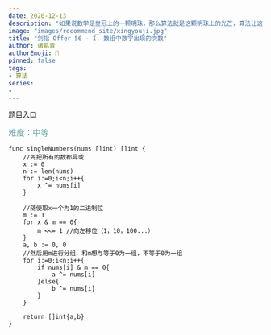 ```yaml
---
date: 2020-12-13
description: "如果说数学是皇冠上的一颗明珠，那么算法就是这颗明珠上的光芒，算法让这颗明珠更加熠熠生辉，为科技进步和社会发展照亮了前进的路"
image: "images/recommend_site/xingyouji.jpg"
title: "剑指 Offer 56 - I. 数组中数字出现的次数"
author: 诸葛青
authorEmoji: 🎅
pinned: false
tags:
- 算法
series:
-  
---
```

[题目入口](https://leetcode-cn.com/problems/shu-zu-zhong-shu-zi-chu-xian-de-ci-shu-lcof/)

<font color=CadetBlue size=3 >难度：中等</font>

```golang
func singleNumbers(nums []int) []int {
    //先把所有的数都异或
    x := 0
    n := len(nums)
    for i:=0;i<n;i++{
        x ^= nums[i]
    }

    //随便取x一个为1的二进制位
    m := 1
    for x & m == 0{
        m <<= 1 //向左移位（1，10，100...）
    }
    a, b := 0, 0
    //然后用m进行分组，和m想与等于0为一组，不等于0为一组
    for i:=0;i<n;i++{
        if nums[i] & m == 0{
            a ^= nums[i]
        }else{
            b ^= nums[i]
        }
    }

    return []int{a,b}
}
```